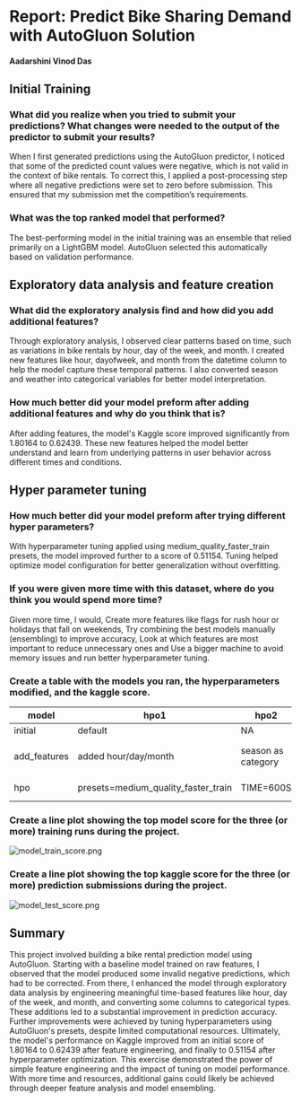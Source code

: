 # Report: Predict Bike Sharing Demand with AutoGluon Solution
#### Aadarshini Vinod Das

## Initial Training
### What did you realize when you tried to submit your predictions? What changes were needed to the output of the predictor to submit your results?
When I first generated predictions using the AutoGluon predictor, I noticed that some of the predicted count values were negative, which is not valid in the context of bike rentals. To correct this, I applied a post-processing step where all negative predictions were set to zero before submission. This ensured that my submission met the competition’s requirements.

### What was the top ranked model that performed?
The best-performing model in the initial training was an ensemble that relied primarily on a LightGBM model. AutoGluon selected this automatically based on validation performance.

## Exploratory data analysis and feature creation
### What did the exploratory analysis find and how did you add additional features?
Through exploratory analysis, I observed clear patterns based on time, such as variations in bike rentals by hour, day of the week, and month. I created new features like hour, dayofweek, and month from the datetime column to help the model capture these temporal patterns. I also converted season and weather into categorical variables for better model interpretation.

### How much better did your model preform after adding additional features and why do you think that is?
After adding features, the model's Kaggle score improved significantly from 1.80164 to 0.62439. These new features helped the model better understand and learn from underlying patterns in user behavior across different times and conditions.

## Hyper parameter tuning
### How much better did your model preform after trying different hyper parameters?
With hyperparameter tuning applied using medium_quality_faster_train presets, the model improved further to a score of 0.51154. Tuning helped optimize model configuration for better generalization without overfitting.

### If you were given more time with this dataset, where do you think you would spend more time?
Given more time, I would, Create more features like flags for rush hour or holidays that fall on weekends, Try combining the best models manually (ensembling) to improve accuracy, Look at which features are most important to reduce unnecessary ones and Use a bigger machine to avoid memory issues and run better hyperparameter tuning.

### Create a table with the models you ran, the hyperparameters modified, and the kaggle score.
|model|hpo1|hpo2|hpo3|score|
|--|--|--|--|--|
|initial|default|NA|NA|1.80164|
|add_features|added hour/day/month|season as category|weather as category|0.62439|
|hpo|presets=medium_quality_faster_train|TIME=600S|default models|0.51154|

### Create a line plot showing the top model score for the three (or more) training runs during the project.

![model_train_score.png](img/model_train_score.png)

### Create a line plot showing the top kaggle score for the three (or more) prediction submissions during the project.

![model_test_score.png](img/model_test_score.png)

## Summary
This project involved building a bike rental prediction model using AutoGluon. Starting with a baseline model trained on raw features, I observed that the model produced some invalid negative predictions, which had to be corrected. From there, I enhanced the model through exploratory data analysis by engineering meaningful time-based features like hour, day of the week, and month, and converting some columns to categorical types. These additions led to a substantial improvement in prediction accuracy. Further improvements were achieved by tuning hyperparameters using AutoGluon's presets, despite limited computational resources. Ultimately, the model's performance on Kaggle improved from an initial score of 1.80164 to 0.62439 after feature engineering, and finally to 0.51154 after hyperparameter optimization. This exercise demonstrated the power of simple feature engineering and the impact of tuning on model performance. With more time and resources, additional gains could likely be achieved through deeper feature analysis and model ensembling.